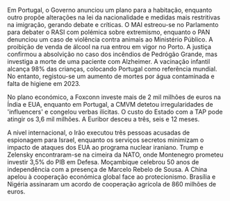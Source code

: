 Em Portugal, o Governo anunciou um plano para a habitação, enquanto outro propõe alterações na lei da nacionalidade e medidas mais restritivas na imigração, gerando debate e críticas. O MAI estreou-se no Parlamento para debater o RASI com polémica sobre extremismo, enquanto o PAN denunciou um caso de violência contra animais ao Ministério Público. A proibição de venda de álcool na rua entrou em vigor no Porto. A justiça confirmou a absolvição no caso dos incêndios de Pedrógão Grande, mas investiga a morte de uma paciente com Alzheimer. A vacinação infantil alcança 98% das crianças, colocando Portugal como referência mundial. No entanto, registou-se um aumento de mortes por água contaminada e falta de higiene em 2023.

No plano económico, a Foxconn investe mais de 2 mil milhões de euros na Índia e EUA, enquanto em Portugal, a CMVM detetou irregularidades de 'influencers' e congelou verbas ilícitas. O custo do Estado com a TAP pode atingir os 3,6 mil milhões. A Euribor desceu a três, seis e 12 meses.

A nível internacional, o Irão executou três pessoas acusadas de espionagem para Israel, enquanto os serviços secretos minimizam o impacto de ataques dos EUA ao programa nuclear iraniano. Trump e Zelensky encontraram-se na cimeira da NATO, onde Montenegro prometeu investir 3,5% do PIB em Defesa. Moçambique celebrou 50 anos de independência com a presença de Marcelo Rebelo de Sousa. A China apelou à cooperação económica global face ao protecionismo. Brasília e Nigéria assinaram um acordo de cooperação agrícola de 860 milhões de euros.
